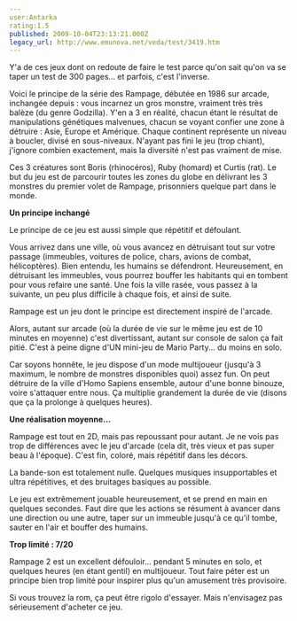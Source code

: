 ```yaml
---
user:Antarka
rating:1.5
published: 2009-10-04T23:13:21.000Z
legacy_url: http://www.emunova.net/veda/test/3419.htm
---
```

Y'a de ces jeux dont on redoute de faire le test parce qu'on sait qu'on va se taper un test de 300 pages... et parfois, c'est l'inverse.  

  

Voici le principe de la série des Rampage, débutée en 1986 sur arcade, inchangée depuis : vous incarnez un gros monstre, vraiment très très balèze (du genre Godzilla). Y'en a 3 en réalité, chacun étant le résultat de manipulations génétiques malvenues, chacun se voyant confier une zone à détruire : Asie, Europe et Amérique. Chaque continent représente un niveau à boucler, divisé en sous-niveaux. N'ayant pas fini le jeu (trop chiant), j'ignore combien exactement, mais la diversité n'est pas vraiment de mise.  

  

Ces 3 créatures sont Boris (rhinocéros), Ruby (homard) et Curtis (rat). Le but du jeu est de parcourir toutes les zones du globe en délivrant les 3 monstres du premier volet de Rampage, prisonniers quelque part dans le monde.  

  

**Un principe inchangé**  

  

Le principe de ce jeu est aussi simple que répétitif et défoulant.  

  

Vous arrivez dans une ville, où vous avancez en détruisant tout sur votre passage (immeubles, voitures de police, chars, avions de combat, hélicoptères). Bien entendu, les humains se défendront. Heureusement, en détruisant les immeubles, vous pourrez bouffer les habitants qui en tombent pour vous refaire une santé. Une fois la ville rasée, vous passez à la suivante, un peu plus difficile à chaque fois, et ainsi de suite.  

  

Rampage est un jeu dont le principe est directement inspiré de l'arcade.  

  

Alors, autant sur arcade (où la durée de vie sur le même jeu est de 10 minutes en moyenne) c'est divertissant, autant sur console de salon ça fait pitié. C'est à peine digne d'UN mini-jeu de Mario Party... du moins en solo.  

  

Car soyons honnête, le jeu dispose d'un mode multijoueur (jusqu'à 3 maximum, le nombre de monstres disponibles quoi) assez fun. On peut détruire de la ville d'Homo Sapiens ensemble, autour d'une bonne binouze, voire s'attaquer entre nous. Ça multiplie grandement la durée de vie (disons que ça la prolonge à quelques heures).  

  

**Une réalisation moyenne...**  

  

Rampage est tout en 2D, mais pas repoussant pour autant. Je ne vois pas trop de différences avec le jeu d'arcade (cela dit, très vieux et pas super beau à l'époque). C'est fin, coloré, mais répétitif dans les décors.  

  

La bande-son est totalement nulle. Quelques musiques insupportables et ultra répétitives, et des bruitages basiques au possible.  

  

Le jeu est extrêmement jouable heureusement, et se prend en main en quelques secondes. Faut dire que les actions se résument à avancer dans une direction ou une autre, taper sur un immeuble jusqu'à ce qu'il tombe, sauter en l'air et bouffer des humains.  

  

**Trop limité : 7/20**  

  

Rampage 2 est un excellent défouloir... pendant 5 minutes en solo, et quelques heures (en étant gentil) en multijoueur. Tout faire péter est un principe bien trop limité pour inspirer plus qu'un amusement très provisoire.  

  

Si vous trouvez la rom, ça peut être rigolo d'essayer. Mais n'envisagez pas sérieusement d'acheter ce jeu.